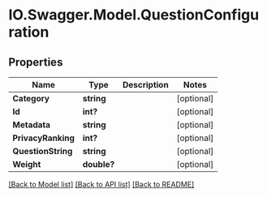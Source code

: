 # IO.Swagger.Model.QuestionConfiguration
## Properties

Name | Type | Description | Notes
------------ | ------------- | ------------- | -------------
**Category** | **string** |  | [optional] 
**Id** | **int?** |  | [optional] 
**Metadata** | **string** |  | [optional] 
**PrivacyRanking** | **int?** |  | [optional] 
**QuestionString** | **string** |  | [optional] 
**Weight** | **double?** |  | [optional] 

[[Back to Model list]](../README.md#documentation-for-models) [[Back to API list]](../README.md#documentation-for-api-endpoints) [[Back to README]](../README.md)

